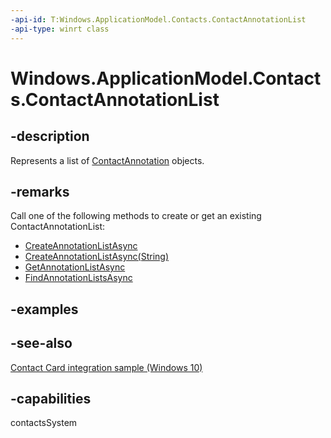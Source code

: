 ```yaml
---
-api-id: T:Windows.ApplicationModel.Contacts.ContactAnnotationList
-api-type: winrt class
---
```


<!-- Class syntax.
public class ContactAnnotationList : Windows.ApplicationModel.Contacts.IContactAnnotationList
-->

# Windows.ApplicationModel.Contacts.ContactAnnotationList

## -description
Represents a list of [ContactAnnotation](contactannotation.md) objects.

## -remarks
Call one of the following methods to create or get an existing ContactAnnotationList:


+ [CreateAnnotationListAsync](contactannotationstore_createannotationlistasync_777171367.md)
+ [CreateAnnotationListAsync(String)](contactannotationstore_createannotationlistasync_2010335367.md)
+ [GetAnnotationListAsync](contactannotationstore_getannotationlistasync_1462689163.md)
+ [FindAnnotationListsAsync](contactannotationstore_findannotationlistsasync_660284737.md)


## -examples

## -see-also
[Contact Card integration sample (Windows 10)](https://go.microsoft.com/fwlink/?LinkID=703783)
## -capabilities
contactsSystem
